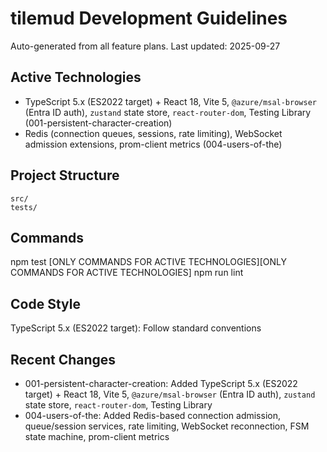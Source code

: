 # tilemud Development Guidelines

Auto-generated from all feature plans. Last updated: 2025-09-27

## Active Technologies
- TypeScript 5.x (ES2022 target) + React 18, Vite 5, `@azure/msal-browser` (Entra ID auth), `zustand` state store, `react-router-dom`, Testing Library (001-persistent-character-creation)
- Redis (connection queues, sessions, rate limiting), WebSocket admission extensions, prom-client metrics (004-users-of-the)

## Project Structure
```
src/
tests/
```

## Commands
npm test [ONLY COMMANDS FOR ACTIVE TECHNOLOGIES][ONLY COMMANDS FOR ACTIVE TECHNOLOGIES] npm run lint

## Code Style
TypeScript 5.x (ES2022 target): Follow standard conventions

## Recent Changes
- 001-persistent-character-creation: Added TypeScript 5.x (ES2022 target) + React 18, Vite 5, `@azure/msal-browser` (Entra ID auth), `zustand` state store, `react-router-dom`, Testing Library
- 004-users-of-the: Added Redis-based connection admission, queue/session services, rate limiting, WebSocket reconnection, FSM state machine, prom-client metrics

<!-- MANUAL ADDITIONS START -->
<!-- MANUAL ADDITIONS END -->